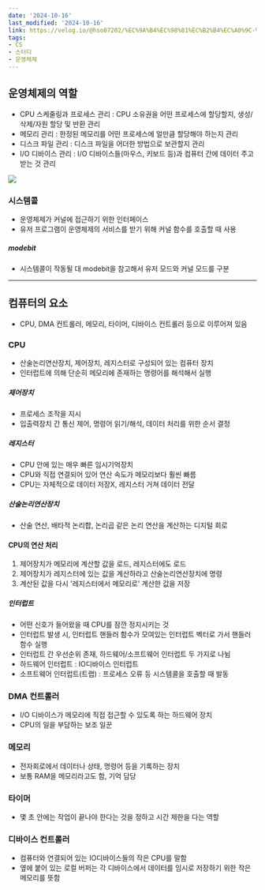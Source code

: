 ```yaml
---
date: '2024-10-16'
last_modified: '2024-10-16'
link: https://velog.io/@hso07202/%EC%9A%B4%EC%98%81%EC%B2%B4%EC%A0%9C-%EC%9A%B4%EC%98%81%EC%B2%B4%EC%A0%9C%EC%99%80-%EC%BB%B4%ED%93%A8%ED%84%B0
tags:
- CS
- 스터디
- 운영체제
---
```


## 운영체제의 역할

  * CPU 스케줄링과 프로세스 관리 : CPU 소유권을 어떤 프로세스에 할당할지, 생성/삭제/자원 할당 및 반환 관리 
  * 메모리 관리 : 한정된 메모리를 어떤 프로세스에 얼만큼 할당해야 하는지 관리
  * 디스크 파일 관리 : 디스크 파일을 어더한 방법으로 보관할지 관리
  * I/O 디바이스 관리 : I/O 디바이스들(마우스, 키보드 등)과 컴퓨터 간에 데이터 주고받는 것 관리



![](https://velog.velcdn.com/images/hso07202/post/f01629c2-31eb-4ed9-9002-f0247274c277/image.png)

### 시스템콜

  * 운영체제가 커널에 접근하기 위한 인터페이스
  * 유저 프로그램이 운영체제의 서비스를 받기 위해 커널 함수를 호출할 때 사용



##### modebit

  * 시스템콜이 작동될 대 modebit을 참고해서 유저 모드와 커널 모드를 구분



* * *

## 컴퓨터의 요소

  * CPU, DMA 컨트롤러, 메모리, 타이머, 디바이스 컨트롤러 등으로 이루어져 있음



### CPU

  * 산술논리연산장치, 제어장치, 레지스터로 구성되어 있는 컴퓨터 장치
  * 인터럽트에 의해 단순히 메모리에 존재하는 명령어를 해석해서 실행



##### 제어장치

  * 프로세스 조작을 지시
  * 입출력장치 간 통신 제어, 명령어 읽기/해석, 데이터 처리를 위한 순서 결정



##### 레지스터

  * CPU 안에 있는 매우 빠른 임시기억장치
  * CPU와 직접 연결되어 있어 연산 속도가 메모리보다 훨씬 빠름
  * CPU는 자체적으로 데이터 저장X, 레지스터 거쳐 데이터 전달



##### 산술논리연산장치

  * 산술 연산, 배타적 논리합, 논리곱 같은 논리 연산을 계산하는 디지털 회로



#### CPU의 연산 처리

  1. 제어장치가 메모리에 계산할 값을 로드, 레지스터에도 로드
  2. 제어장치가 레지스터에 있는 값을 계산하라고 산술논리연산장치에 명령
  3. 계산된 값을 다시 '레지스터에서 메모리로' 계산한 값을 저장



##### 인터럽트

  * 어떤 신호가 들어왔을 때 CPU를 잠깐 정지시키는 것
  * 인터럽트 발생 시, 인터럽트 핸들러 함수가 모여있는 인터럽트 벡터로 가서 핸들러 함수 실행
  * 인터럽트 간 우선순위 존재, 하드웨어/소프트웨어 인터럽트 두 가지로 나뉨
  * 하드웨어 인터럽트 : IO디바이스 인터럽트
  * 소프트웨어 인터럽트(트랩) : 프로세스 오류 등 시스템콜을 호출할 때 발동



### DMA 컨트롤러

  * I/O 디바이스가 메모리에 직접 접근할 수 있도록 하는 하드웨어 장치
  * CPU의 일을 부담하는 보조 일꾼



### 메모리

  * 전자회로에서 데이터나 상태, 명령어 등을 기록하는 장치
  * 보통 RAM을 메모리라고도 함, 기억 담당



### 타이머

  * 몇 초 안에는 작업이 끝나야 한다는 것을 정하고 시간 제한을 다는 역할



### 디바이스 컨트롤러

  * 컴퓨터와 연결되어 있는 IO디바이스들의 작은 CPU를 말함
  * 옆에 붙어 있는 로컬 버퍼는 각 디바이스에서 데이터를 임시로 저장하기 위한 작은 메모리를 뜻함